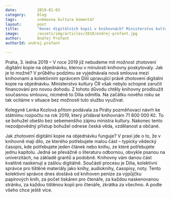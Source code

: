 ```yaml
---
date:         2019-01-03
category:     blog
tags:         sněmovna kultura komentář
layout:       post
title:        "Konec digitálních kopií v knihovnách? Ministerstvo kultury nezvládlo zaručit financování"
image:        /assets/img/articles/2018/ondrej-profant.jpg 
author:       Ondřej Profant
authorId: ondrej.profant

---
```


Praha, 3. ledna 2019 – V roce 2019 již nebudeme mít možnost zhotovení digitální kopie na objednávku, kterou v minulosti knihovny poskytovaly. Jak je to možné? V průběhu podzimu se vyjednávala nová smlouva mezi knihovnami a kolektivním správcem Dilií upravující právě zhotovení digitální kopie na objednávku. Ministerstvo kultury ČR však nebylo schopné zaručit financování pro novou dohodu. Z tohoto důvodu chtěly knihovny prodloužit současnou smlouvu, nicméně to Dilia odmítla. Na začátku nového roku se tak ocitáme v situace bez možnosti tuto službu využívat.

Kolegyně Lenka Kozlová přitom podávala za Piráty pozměňovací návrh ke státnímu rozpočtu na rok 2019, který přidával knihovnám 71 800 000 Kč. To se bohužel obešlo bez sebemenšího zájmu ministra kultury. Nakonec tento nezodpovědný přístup bohužel odnese česká věda, vzdělanost a občané.

Jak zhotovení digitální kopie na objednávku funguje? V praxi jde o to, že v knihovně mají dílo, ze kterého potřebujete malou část – typicky vědecký časopis, kde potřebujete jeden článek nebo knihu, ze které potřebujete jednu kapitolu. Jedná se převážně o literaturu odbornou, obvykle psanou na univerzitách, na základě grantů a podobně. Knihovny vám danou část kvalitně naskenují a zašlou digitálně. Součástí procesu je Dilia, kolektivní správce pro tištěné materiály jako knihy, audioknihy, časopisy, noty. Tento kolektivní správce dnes dostává od knihoven peníze za výpůjčku papírových knih, za počet tiskáren pro čtenáře, za každou naskenovanou stránku, za každou tištěnou kopii pro čtenáře, zkrátka za všechno. A podle všeho chce ještě více. 
